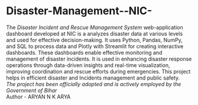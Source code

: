# Disaster-Management--NIC-
The *Disaster Incident and Rescue Management System* web-application dashboard developed at NIC is a analyzes disaster data at various levels and used for effective decision-making. It uses Python, Pandas, NumPy, and SQL to process data and Plotly with Streamlit for creating interactive dashboards. These dashboards enable effective monitoring and management of disaster incidents. It is used in enhancing disaster response operations through data-driven insights and real-time visualization, improving coordination and rescue efforts during emergencies. This project helps in efficient disaster and Incidents management and public safety.
<br>
*The project has been officially adopted and is actively employed by the Government of Bihar*
<br>
Author - ARYAN N K ARYA